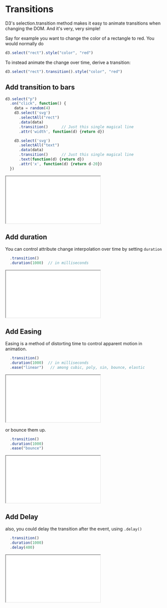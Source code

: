 # Transitions

D3's selection.transition method makes it easy to animate transitions when changing the DOM. And it's very, very simple!

Say for example you want to change the color of a rectangle to red. You would normally do

```javascript
d3.select("rect").style("color", "red")
```
To instead animate the change over time, derive a transition:

```javascript
d3.select("rect").transition().style("color", "red")
```

## Add transition to bars
```javascript
d3.select("p")
  .on("click", function() {
    data = random(4)
    d3.select('svg')
      .selectAll("rect")
      .data(data)
      .transition()      // Just this single magical line
      .attr('width', function(d) {return d})

    d3.select('svg')
      .selectAll("text")
      .data(data)
      .transition()      // Just this single magical line
      .text(function(d) {return d})
      .attr('x', function(d) {return d-20})
  })
```
<iframe src="recipes/transitions-bar-pclick-labels.html" sandbox="allow-same-origin allow-scripts" onload="this.style.height=this.contentDocument.documentElement.scrollHeight+2+'px';"></iframe>

## Add duration
You can control attribute change interpolation over time by setting `duration`

```javascript
  .transition()
  .duration(1000)  // in milliseconds
```
<iframe src="recipes/transitions-duration-bar-pclick-labels.html" sandbox="allow-same-origin allow-scripts" onload="this.style.height=this.contentDocument.documentElement.scrollHeight+2+'px';"></iframe>

## Add Easing
Easing is a method of distorting time to control apparent motion in animation.

```javascript
  .transition()
  .duration(1000)  // in milliseconds
  .ease("linear")   // among cubic, poly, sin, bounce, elastic
```
<iframe src="recipes/transitions-ease-bar-pclick-labels.html" sandbox="allow-same-origin allow-scripts" onload="this.style.height=this.contentDocument.documentElement.scrollHeight+2+'px';"></iframe>

or bounce them up.

```javascript
  .transition()
  .duration(1000)
  .ease("bounce")
```
<iframe src="recipes/transitions-ease-bounce-bar-pclick-labels.html" sandbox="allow-same-origin allow-scripts" onload="this.style.height=this.contentDocument.documentElement.scrollHeight+2+'px';"></iframe>

## Add Delay
also, you could delay the transition after the event, using `.delay()`

```javascript
  .transition()
  .duration(1000)
  .delay(400)
```
<iframe src="recipes/transitions-delay-bar-pclick-labels.html" sandbox="allow-same-origin allow-scripts" onload="this.style.height=this.contentDocument.documentElement.scrollHeight+2+'px';"></iframe>
